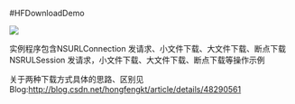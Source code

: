 #HFDownloadDemo

![](http://img.blog.csdn.net/20150910174721232)

实例程序包含NSURLConnection 发请求、小文件下载、大文件下载、断点下载
          NSRULSession 发请求，小文件下载、大文件下载、断点下载等操作示例

关于两种下载方式具体的思路、区别见Blog:http://blog.csdn.net/hongfengkt/article/details/48290561